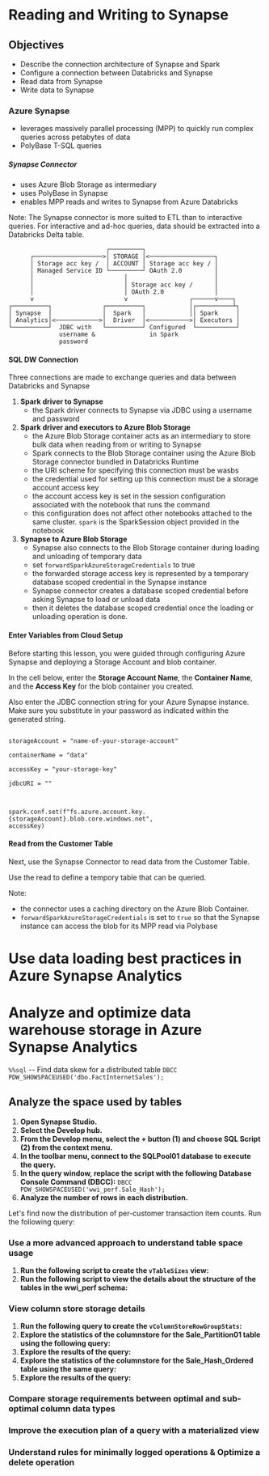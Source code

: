 # Reading and Writing to Synapse
 
 ## Objectives

 * Describe the connection architecture of Synapse and Spark
 * Configure a connection between Databricks and Synapse
 * Read data from Synapse
 * Write data to Synapse
 
 ### Azure Synapse
 - leverages massively parallel processing (MPP) to quickly run complex queries across petabytes of data
 - PolyBase T-SQL queries

 ##### Synapse Connector
 - uses Azure Blob Storage as intermediary
 - uses PolyBase in Synapse
 - enables MPP reads and writes to Synapse from Azure Databricks
 
 Note: The Synapse connector is more suited to ETL than to interactive queries. For interactive and ad-hoc queries, data should be extracted into a Databricks Delta table.
 
 ```
                            ┌─────────┐
       ┌───────────────────>│ STORAGE │<──────────────────┐
       │ Storage acc key /  │ ACCOUNT │ Storage acc key / │
       │ Managed Service ID └─────────┘ OAuth 2.0         │
       │                         │                        │
       │                         │ Storage acc key /      │
       │                         │ OAuth 2.0              │
       v                         v                 ┌──────v────┐
 ┌──────────┐              ┌──────────┐            │┌──────────┴┐
 │ Synapse  │              │  Spark   │            ││ Spark     │
 │ Analytics│<────────────>│  Driver  │<───────────>| Executors │
 └──────────┘  JDBC with   └──────────┘ Configured  └───────────┘
               username &               in Spark
               password
 ```
 
 #### SQL DW Connection
 
 Three connections are made to exchange queries and data between Databricks and Synapse
 1. **Spark driver to Synapse**
    - the Spark driver connects to Synapse via JDBC using a username and password
 2. **Spark driver and executors to Azure Blob Storage**
    - the Azure Blob Storage container acts as an intermediary to store bulk data when reading from or writing to Synapse
    - Spark connects to the Blob Storage container using the Azure Blob Storage connector bundled in Databricks Runtime
    - the URI scheme for specifying this connection must be wasbs
    - the credential used for setting up this connection must be a storage account access key
    - the account access key is set in the session configuration associated with the notebook that runs the command
    - this configuration does not affect other notebooks attached to the same cluster. `spark` is the SparkSession object provided in the notebook
 3. **Synapse to Azure Blob Storage**
    - Synapse also connects to the Blob Storage container during loading and unloading of temporary data
    - set `forwardSparkAzureStorageCredentials` to true
    - the forwarded storage access key is represented by a temporary database scoped credential in the Synapse instance
    - Synapse connector creates a database scoped credential before asking Synapse to load or unload data
    - then it deletes the database scoped credential once the loading or unloading operation is done.

 #### Enter Variables from Cloud Setup
 
 Before starting this lesson, you were guided through configuring Azure Synapse and deploying a Storage Account and blob container.
 
 In the cell below, enter the **Storage Account Name**, the **Container Name**, and the **Access Key** for the blob container you created.
 
 Also enter the JDBC connection string for your Azure Synapse instance. Make sure you substitute in your password as indicated within the generated string.

<code>
storageAccount = "name-of-your-storage-account"<br>
containerName = "data"<br>
accessKey = "your-storage-key"<br>
jdbcURI = ""<br>

spark.conf.set(f"fs.azure.account.key.{storageAccount}.blob.core.windows.net", accessKey)</code><br>

 #### Read from the Customer Table
 
 Next, use the Synapse Connector to read data from the Customer Table.
 
 Use the read to define a tempory table that can be queried.
 
 Note: 
 - the connector uses a caching directory on the Azure Blob Container.
 - `forwardSparkAzureStorageCredentials` is set to `true` so that the Synapse instance can access the blob for its MPP read via Polybase

  
# Use data loading best practices in Azure Synapse Analytics 
  
  
#  Analyze and optimize data warehouse storage in Azure Synapse Analytics 

`%%sql`
 -- Find data skew for a distributed table
 `DBCC PDW_SHOWSPACEUSED('dbo.FactInternetSales');`
  
## Analyze the space used by tables
1. **Open Synapse Studio.**
2. **Select the Develop hub.**
3. **From the Develop menu, select the + button (1) and choose SQL Script (2) from the context menu.**
4. **In the toolbar menu, connect to the SQLPool01 database to execute the query.**
5. **In the query window, replace the script with the following Database Console Command (DBCC):**
  `DBCC PDW_SHOWSPACEUSED('wwi_perf.Sale_Hash');`
6. **Analyze the number of rows in each distribution.**
  
 Let's find now the distribution of per-customer transaction item counts. Run the following query: 
  
### Use a more advanced approach to understand table space usage
1. **Run the following script to create the `vTableSizes` view:**        
2. **Run the following script to view the details about the structure of the tables in the wwi_perf schema:**

### View column store storage details
1. **Run the following query to create the `vColumnStoreRowGroupStats`:**      
2. **Explore the statistics of the columnstore for the Sale_Partition01 table using the following query:**
3. **Explore the results of the query:**
4. **Explore the statistics of the columnstore for the Sale_Hash_Ordered table using the same query:**
5. **Explore the results of the query:**
  
### Compare storage requirements between optimal and sub-optimal column data types
 
### Improve the execution plan of a query with a materialized view
  
### Understand rules for minimally logged operations & Optimize a delete operation
  
                        
